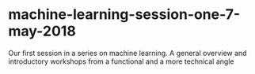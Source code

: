 # machine-learning-session-one-7-may-2018
Our first session in a series on machine learning. A general overview and introductory workshops from a functional and a more technical angle
